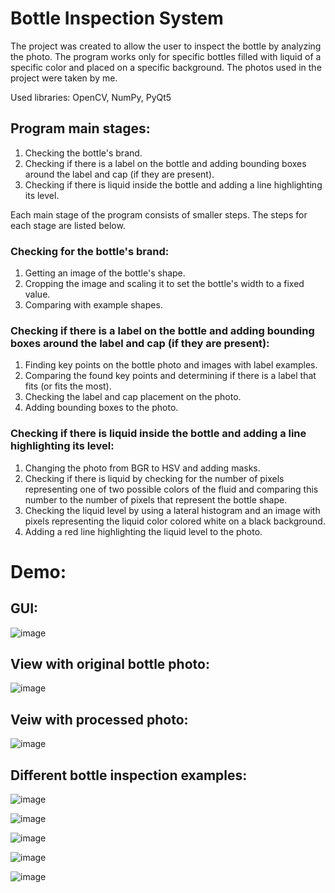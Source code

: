 # Bottle Inspection System

The project was created to allow the user to inspect the bottle by analyzing the photo. The program works only for specific bottles filled with liquid of a specific color and placed on a specific background. The photos used in the project were taken by me.

Used libraries: OpenCV, NumPy, PyQt5

## Program main stages:

1. Checking the bottle's brand.
2. Checking if there is a label on the bottle and adding bounding boxes around the label and cap (if they are present).
3. Checking if there is liquid inside the bottle and adding a line highlighting its level.

Each main stage of the program consists of smaller steps. The steps for each stage are listed below.

### Checking for the bottle's brand:

1. Getting an image of the bottle's shape.
2. Cropping the image and scaling it to set the bottle's width to a fixed value.
3. Comparing with example shapes.

### Checking if there is a label on the bottle and adding bounding boxes around the label and cap (if they are present):

1. Finding key points on the bottle photo and images with label examples.
2. Comparing the found key points and determining if there is a label that fits (or fits the most).
3. Checking the label and cap placement on the photo.
4. Adding bounding boxes to the photo.

### Checking if there is liquid inside the bottle and adding a line highlighting its level:

1. Changing the photo from BGR to HSV and adding masks.
2. Checking if there is liquid by checking for the number of pixels representing one of two possible colors of the fluid and comparing this number to the number of pixels that represent the bottle shape.
3. Checking the liquid level by using a lateral histogram and an image with pixels representing the liquid color colored white on a black background.
4. Adding a red line highlighting the liquid level to the photo.

# Demo:
## GUI:
![image](https://github.com/Qubav/Bottle_Inspection_System/assets/124883831/57697f7d-41ad-49e1-9a90-f460779e2539)

## View with original bottle photo:
![image](https://github.com/Qubav/Bottle_Inspection_System/assets/124883831/9d35fee3-a167-4d3d-b11f-027420042326)

## Veiw with processed photo:
![image](https://github.com/Qubav/Bottle_Inspection_System/assets/124883831/78b5ce1e-5d42-448b-bee6-0c87fb179c57)

## Different bottle inspection examples:
![image](https://github.com/Qubav/Bottle_Inspection_System/assets/124883831/cdee85a8-7489-45c8-bded-36d202c84185)

![image](https://github.com/Qubav/Bottle_Inspection_System/assets/124883831/cb483ede-ed5b-41f3-8317-5022409166dd)

![image](https://github.com/Qubav/Bottle_Inspection_System/assets/124883831/03f8b754-52df-46ef-9e5b-f747ea005133)

![image](https://github.com/Qubav/Bottle_Inspection_System/assets/124883831/554f325e-a4c5-4d33-8df7-c38ee23014d2)

![image](https://github.com/Qubav/Bottle_Inspection_System/assets/124883831/5052caf9-1480-4ce3-93e3-c8652b0b3845)
